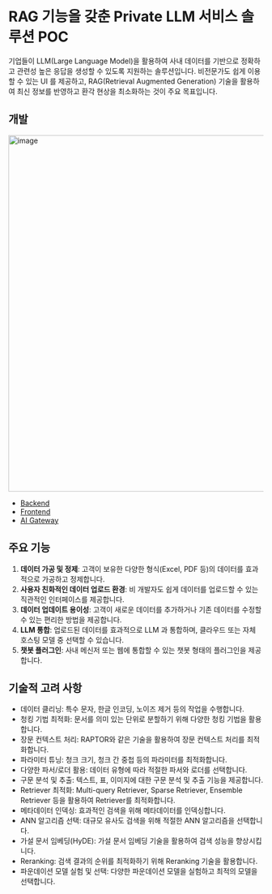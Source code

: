 # RAG 기능을 갖춘 Private LLM 서비스 솔루션 POC

기업들이 LLM(Large Language Model)을 활용하여 사내 데이터를 기반으로 정확하고 관련성 높은 응답을 생성할 수 있도록 지원하는 솔루션입니다.
비전문가도 쉽게 이용할 수 있는 UI 를 제공하고,
RAG(Retrieval Augmented Generation) 기술을 활용하여 최신 정보를 반영하고 환각 현상을 최소화하는 것이 주요 목표입니다.

## 개발

<img width="703" alt="image" src="https://github.com/kookmin-sw/capstone-2024-46/assets/25102702/3da0a9a1-3c89-45db-9670-9efaf9fe3de3">


- [Backend](backend)
- [Frontend](frontend)
- [AI Gateway](gateway)

## 주요 기능

1. **데이터 가공 및 정제**: 고객이 보유한 다양한 형식(Excel, PDF 등)의 데이터를 효과적으로 가공하고 정제합니다.
2. **사용자 친화적인 데이터 업로드 환경**: 비 개발자도 쉽게 데이터를 업로드할 수 있는 직관적인 인터페이스를 제공합니다.
3. **데이터 업데이트 용이성**: 고객이 새로운 데이터를 추가하거나 기존 데이터를 수정할 수 있는 편리한 방법을 제공합니다.
4. **LLM 통합**: 업로드된 데이터를 효과적으로 LLM 과 통합하며, 클라우드 또는 자체 호스팅 모델 중 선택할 수 있습니다.
5. **챗봇 플러그인**: 사내 메신저 또는 웹에 통합할 수 있는 챗봇 형태의 플러그인을 제공합니다.

## 기술적 고려 사항

- 데이터 클리닝: 특수 문자, 한글 인코딩, 노이즈 제거 등의 작업을 수행합니다.
- 청킹 기법 최적화: 문서를 의미 있는 단위로 분할하기 위해 다양한 청킹 기법을 활용합니다.
- 장문 컨텍스트 처리: RAPTOR와 같은 기술을 활용하여 장문 컨텍스트 처리를 최적화합니다.
- 파라미터 튜닝: 청크 크기, 청크 간 중첩 등의 파라미터를 최적화합니다.
- 다양한 파서/로더 활용: 데이터 유형에 따라 적절한 파서와 로더를 선택합니다.
- 구문 분석 및 추출: 텍스트, 표, 이미지에 대한 구문 분석 및 추출 기능을 제공합니다.
- Retriever 최적화: Multi-query Retriever, Sparse Retriever, Ensemble Retriever 등을 활용하여 Retriever를 최적화합니다.
- 메타데이터 인덱싱: 효과적인 검색을 위해 메타데이터를 인덱싱합니다.
- ANN 알고리즘 선택: 대규모 유사도 검색을 위해 적절한 ANN 알고리즘을 선택합니다.
- 가설 문서 임베딩(HyDE): 가설 문서 임베딩 기술을 활용하여 검색 성능을 향상시킵니다.
- Reranking: 검색 결과의 순위를 최적화하기 위해 Reranking 기술을 활용합니다.
- 파운데이션 모델 실험 및 선택: 다양한 파운데이션 모델을 실험하고 최적의 모델을 선택합니다.
